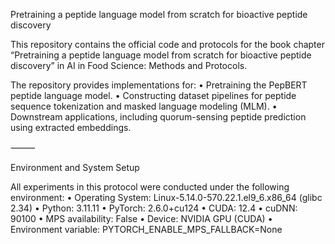 Pretraining a peptide language model from scratch for bioactive peptide discovery

This repository contains the official code and protocols for the book chapter “Pretraining a peptide language model from scratch for bioactive peptide discovery” in AI in Food Science: Methods and Protocols.

The repository provides implementations for:
	•	Pretraining the PepBERT peptide language model.
	•	Constructing dataset pipelines for peptide sequence tokenization and masked language modeling (MLM).
	•	Downstream applications, including quorum-sensing peptide prediction using extracted embeddings.

⸻

Environment and System Setup

All experiments in this protocol were conducted under the following environment:
	•	Operating System: Linux-5.14.0-570.22.1.el9_6.x86_64 (glibc 2.34)
	•	Python: 3.11.11
	•	PyTorch: 2.6.0+cu124
	•	CUDA: 12.4
	•	cuDNN: 90100
	•	MPS availability: False
	•	Device: NVIDIA GPU (CUDA)
	•	Environment variable: PYTORCH_ENABLE_MPS_FALLBACK=None
